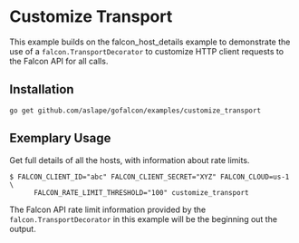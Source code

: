# Customize Transport

This example builds on the falcon_host_details example to demonstrate the use of a `falcon.TransportDecorator` to customize HTTP client requests to the Falcon API for all calls.

## Installation

```
go get github.com/aslape/gofalcon/examples/customize_transport
```

## Exemplary Usage

Get full details of all the hosts, with information about rate limits.

```
$ FALCON_CLIENT_ID="abc" FALCON_CLIENT_SECRET="XYZ" FALCON_CLOUD=us-1 \
      FALCON_RATE_LIMIT_THRESHOLD="100" customize_transport
```

The Falcon API rate limit information provided by the `falcon.TransportDecorator` in this example will be the beginning out the output.
